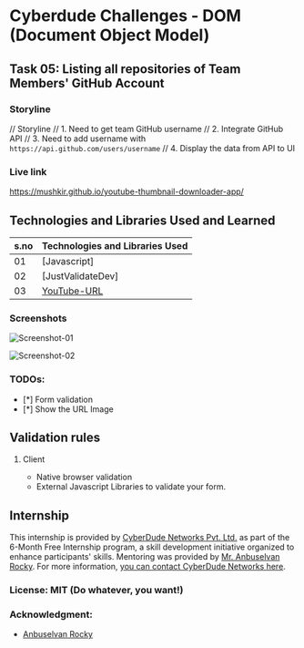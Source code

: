 # Cyberdude Challenges - DOM (Document Object Model)

## Task 05: Listing all repositories of Team Members' GitHub Account



### Storyline

// Storyline
// 1. Need to get team GitHub username
// 2. Integrate GitHub API
// 3. Need to add username with `https://api.github.com/users/username`
// 4. Display the data from API to UI


### Live link

https://mushkir.github.io/youtube-thumbnail-downloader-app/



## Technologies and Libraries Used and Learned

| s.no | Technologies and Libraries Used                                                  |
| :--- | -------------------------------------------------------------------------------- |
| 01   | [Javascript]                                                                     |
| 02   | [JustValidateDev]                                                                |
| 03   | [YouTube-URL](https://www.npmjs.com/package/youtube-url)                         |

### Screenshots

![Screenshot-01](./screenshots//Screenshot-01.png)



![Screenshot-02](./screenshots/Screenshot-02.png)

### TODOs:

- [*] Form validation
- [*] Show the URL Image

## Validation rules

1. Client

   - Native browser validation
   - External Javascript Libraries to validate your form.


## Internship

This internship is provided by [CyberDude Networks Pvt. Ltd.](https://youtube.com/cyberdudenetworks) as part of the 6-Month Free Internship program, a skill development initiative organized to enhance participants' skills. Mentoring was provided by [Mr. Anbuselvan Rocky](https://instagram.com/anbuselvanrocky). For more information, [you can contact CyberDude Networks here](https://cyberdudenetworks.com).



### License: MIT (Do whatever, you want!)


### Acknowledgment:

- [Anbuselvan Rocky](https://fb.me/anburocky3)
